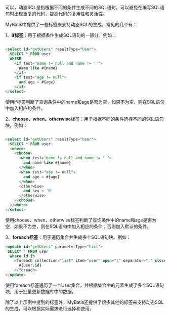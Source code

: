 可以，动态SQL是指根据不同的条件生成不同的SQL语句，可以避免在编写SQL语句时出现重复的代码，提高代码的复用性和灵活性。 

MyBatis中提供了一些标签来支持动态SQL的生成，常见的几个有： 

1、**if标签**：用于根据条件生成SQL语句的一部分。例如： 

```sql

<select id="getUsers" resultType="User">
  SELECT * FROM user
  WHERE
    <if test="name != null and name != ''">
      name like #{name}
    </if>
    <if test="age != null">
      and age = #{age}
    </if>
</select>
```



使用if标签判断了查询条件中的name和age是否为空，如果不为空，则在SQL语句中加入相应的条件。 

2、**choose、when、otherwise**标签：用于根据不同的条件选择不同的SQL语句块。例如： 

```sql

<select id="getUsers" resultType="User">
  SELECT * FROM user
  <where>
    <choose>
      <when test="name != null and name != ''">
        and name like #{name}
      </when>
      <when test="age != null">
        and age = #{age}
      </when>
      <otherwise>
        and sex = 'M'
      </otherwise>
    </choose>
  </where>
</select>
```



使用choose、when、otherwise标签判断了查询条件中的name和age是否为空，如果不为空，则在SQL语句中加入相应的条件；否则加入默认的条件。 

3、**foreach标签**：用于遍历集合并生成多个SQL语句块。例如： 

```sql
<update id="getUsers" parameterType="List">
 SELECT * FROM user
  where id in
    <foreach collection="list" item="user" open="(" separator="," close=")">
      #{user.id}
    </foreach>
</update>
```



使用foreach标签遍历了一个User集合，并根据集合中的元素生成了多个SQL语句块，用于批量更新数据库中的数据。  

除了以上示例中提到的标签外，MyBatis还提供了很多其他的标签来支持动态SQL的生成，可以根据实际需求进行选择和使用。 